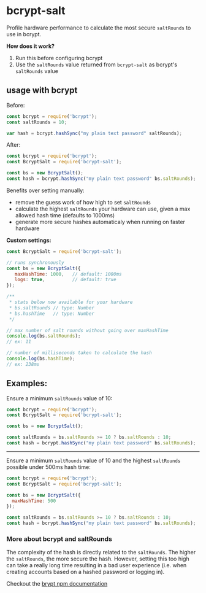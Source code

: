 # bcrypt-salt

Profile hardware performance to calculate the most secure `saltRounds` to use in bcrypt.

**How does it work?**

1. Run this before configuring bcrypt
2. Use the `saltRounds` value returned from `bcrypt-salt` as bcrypt's `saltRounds` value

## usage with bcrypt

Before:
```javascript
const bcrypt = require('bcrypt');
const saltRounds = 10;

var hash = bcrypt.hashSync("my plain text password" saltRounds);
```

After:
```javascript
const bcrypt = require('bcrypt');
const BcryptSalt = require('bcrypt-salt');

const bs = new BcryptSalt();
const hash = bcrypt.hashSync("my plain text password" bs.saltRounds);
```

Benefits over setting manually:
- remove the guess work of how high to set `saltRounds`
- calculate the highest `saltRounds` your hardware can use, given a max allowed hash time (defaults to 1000ms)
- generate more secure hashes automaticaly when running on faster hardware

**Custom settings:**

```javascript
const BcryptSalt = require('bcrypt-salt');

// runs synchronously
const bs = new BcryptSalt({
   maxHashTime: 1000,   // default: 1000ms
   logs: true,          // default: true
});

/**
 * stats below now available for your hardware
 * bs.saltRounds // type: Number
 * bs.hashTime   // type: Number
 */

// max number of salt rounds without going over maxHashTime
console.log(bs.saltRounds);
// ex: 11

// number of milliseconds taken to calculate the hash
console.log(bs.hashTime);
// ex: 238ms
```

## Examples:

Ensure a minimum `saltRounds` value of 10:
```javascript
const bcrypt = require('bcrypt');
const BcryptSalt = require('bcrypt-salt');

const bs = new BcryptSalt();

const saltRounds = bs.saltRounds >= 10 ? bs.saltRounds : 10;
const hash = bcrypt.hashSync("my plain text password" bs.saltRounds);
```
---
Ensure a minimum `saltRounds` value of 10 and the highest `saltRounds` possible under 500ms hash time:
```javascript
const bcrypt = require('bcrypt');
const BcryptSalt = require('bcrypt-salt');

const bs = new BcryptSalt({
  maxHashTime: 500
});

const saltRounds = bs.saltRounds >= 10 ? bs.saltRounds : 10;
const hash = bcrypt.hashSync("my plain text password" bs.saltRounds);
```

### More about bcrypt and saltRounds

The complexity of the hash is directly related to the `saltRounds`. The higher the `saltRounds`, the more secure the hash. However, setting this too high can take a really long time resulting in a bad user experience (i.e. when creating accounts based on a hashed password or logging in).

Checkout the [brypt npm documentation](https://www.npmjs.com/package/bcrypt#a-note-on-rounds)
